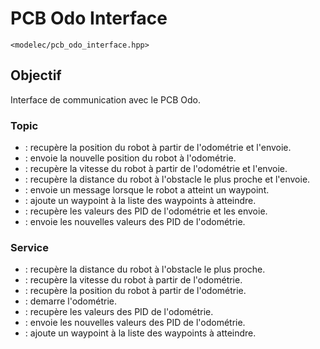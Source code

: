 ﻿# PCB Odo Interface
`<modelec/pcb_odo_interface.hpp>`

## Objectif
Interface de communication avec le PCB Odo.
[](Pilotage-PCB-odometrie.md)

### Topic
- [](Odometry-GetPosition-Topic.md) : recupère la position du robot à partir de l'odométrie et l'envoie.
- [](Odometry-SetPosition-Topic.md) : envoie la nouvelle position du robot à l'odométrie.
- [](Odometry-Speed-Topic.md) : recupère la vitesse du robot à partir de l'odométrie et l'envoie.
- [](Odometry-ToF-Topic.md) : recupère la distance du robot à l'obstacle le plus proche et l'envoie.
- [](Odometry-WaypointReach-Topic.md) : envoie un message lorsque le robot a atteint un waypoint.
- [](Odometry-AddWaypoint-Topic.md) : ajoute un waypoint à la liste des waypoints à atteindre.
- [](Odometry-GetPID-Topic.md) : recupère les valeurs des PID de l'odométrie et les envoie.
- [](Odometry-SetPID-Topic.md) : envoie les nouvelles valeurs des PID de l'odométrie.

### Service
- [](Odometry-ToF-Service.md) : recupère la distance du robot à l'obstacle le plus proche.
- [](Odometry-Speed-Service.md) : recupère la vitesse du robot à partir de l'odométrie.
- [](Odometry-GetPosition-Service.md) : recupère la position du robot à partir de l'odométrie.
- [](Odometry-Start-Service.md) : demarre l'odométrie.
- [](Odometry-GetPID-Service.md) : recupère les valeurs des PID de l'odométrie.
- [](Odometry-SetPID-Service.md) : envoie les nouvelles valeurs des PID de l'odométrie.
- [](Odometry-AddWaypoint-Service.md) : ajoute un waypoint à la liste des waypoints à atteindre.
